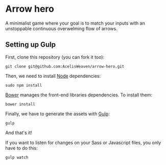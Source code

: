Arrow hero
===

A minimalist game where your goal is to match your inputs with an unstoppable continuous overwelming flow of arrows.

Setting up Gulp
---

First, clone this repository (you can fork it too):

    git clone git@github.com:AcelisWeaven/arrow-hero.git

Then, we need to install [Node](https://nodejs.org/) dependencies:

    sudo npm install

[Bower](http://bower.io/) manages the front-end libraries dependencies. To install them:

    bower install

Finally, we have to generate the assets with [Gulp](http://gulpjs.com/):
    
    gulp

And that's it!

If you want to listen for changes on your Sass or Javascript files, you only have to do this:

    gulp watch
